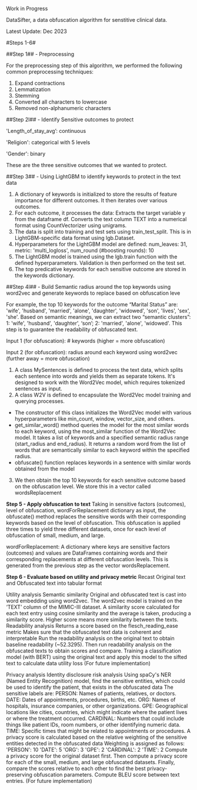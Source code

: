 Work in Progress

DataSifter, a data obfuscation algorithm for senstitive clinical data. 

Latest Update: Dec 2023

#Steps 1-6#


##Step 1## - Preprocessing

For the preprocessing step of this algorithm, we performed the following common preprocessing techniques:

1. Expand contractions
2. Lemmatization
3. Stemming
4. Converted all characters to lowercase
5. Removed non-alphanumeric characters




##Step 2l## - Identify Sensitive outcomes to protect

'Length_of_stay_avg’: continuous

'Religion': categorical with 5 levels

'Gender': binary

These are the three sensitive outcomes that we wanted to protect.



##Step 3## - Using LightGBM to identify keywords to protect in the text data

1. A dictionary of keywords is initialized to store the results of feature importance for different outcomes. It then iterates over various outcomes.
2. For each outcome, it processes the data: Extracts the target variable y from the dataframe df. Converts the text column TEXT into a numerical format using CountVectorizer using unigrams.
3. The data is split into training and test sets using train_test_split. This is in LightGBM-specific data format using lgb.Dataset.
4. Hyperparameters for the LightGBM model are defined: num_leaves: 31, metric: 'multi_logloss', num_round (#boosting rounds): 10
5. The LightGBM model is trained using the lgb.train function with the defined hyperparameters. Validation is then performed on the test set.
6. The top predicative keywords for each sensitive outcome are stored in the keywords dictionary.



##Step 4l## - Build Semantic radius around the top keywords using word2vec and generate keywords to replace based on obfuscation leve

For example, the top 10 keywords for the outcome “Marital Status” are: 'wife', 'husband', 'married', 'alone', 'daughter', 'widowed', 'son', 'lives', 'sex', 'she'. Based on semantic meanings, we can extract two “semantic clusters”: 1: 'wife', 'husband', 'daughter', ‘son’; 2: 'married', 'alone', 'widowed'. This step is to guarantee the readability of obfuscated text.

Input 1 (for obfuscation): # keywords (higher = more obfuscation)

Input 2  (for obfuscation): radius around each keyword using word2vec (further away = more obfuscation) 

1. A class MySentences is defined to process the text data, which splits each sentence into words and yields them as separate tokens. It's designed to work with the Word2Vec model, which requires tokenized sentences as input.
2. A class W2V is defined to encapsulate the Word2Vec model training and querying processes.
- The constructor of this class initializes the Word2Vec model with various hyperparameters like min_count, window, vector_size, and others.
- get_similar_word() method queries the model for the most similar words to each keyword, using the most_similar function of the Word2Vec model. It takes a list of keywords and a specified semantic radius range (start_radius and end_radius). It returns a random word from the list of words that are semantically similar to each keyword within the specified radius.
- obfuscate() function replaces keywords in a sentence with similar words obtained from the model
3. We then obtain the top 10 keywords for each sensitive outcome based on the obfuscation level. We store this in a vector called wordsReplacement


**Step 5 - Apply obfuscation to text**
Taking in sensitive factors (outcomes), level of obfuscation, wordForReplacement dictionary as input, the obfuscate() method replaces the sensitive words with their corresponding keywords based on the level of obfuscation. This obfuscation is applied three times to yield three different datasets, once for each level of obfuscation of small, medium, and large.

wordForReplacement: A dictionary where keys are sensitive factors (outcomes) and values are DataFrames containing words and their corresponding replacements at different obfuscation levels. This is generated from the previous step as the vector wordsReplacement.


**Step 6 - Evaluate based on utility and privacy metric**
Recast Original text and Obfuscated text into tabular format

Utility analysis
Semantic similarity
Original and obfuscated text is cast into word embedding using word2vec. The word2vec model is trained on the ‘TEXT’ column of the MIMIC-III dataset. 
A similarity score calculated for each text entry using cosine similarity and the average is taken, producing a similarity score. Higher score means more similarity between the texts.
Readability analysis
Returns a score based on the flesch_reading_ease metric
Makes sure that the obfuscated text data is coherent and interpretable
Run the readability analysis on the original text to obtain baseline readability (~52.3295). Then run readability analysis on the obfuscated texts to obtain scores and compare.
Training a classification model (with BERT) using the original text and apply this model to the sifted text to calculate data utility loss (For future implementation)

Privacy analysis
Identity disclosure risk analysis
Using spaCy's NER (Named Entity Recognition) model, find the sensitive entities, which could be used to identify the patient, that exists in the obfuscated data
The sensitive labels are: 
PERSON: Names of patients, relatives, or doctors.
DATE: Dates of appointments, procedures, births, etc.
ORG: Names of hospitals, insurance companies, or other organizations.
GPE: Geographical locations like cities, countries, which might indicate where the patient lives or where the treatment occurred.
CARDINAL: Numbers that could include things like patient IDs, room numbers, or other identifying numeric data.
TIME: Specific times that might be related to appointments or procedures.
A privacy score is calculated based on the relative weighting of the sensitive entities detected in the obfuscated data
Weighting is assigned as follows:
'PERSON': 10
'DATE': 5
'ORG': 3
'GPE': 2
'CARDINAL': 2
'TIME': 2
Compute a privacy score for the original dataset first. Then compute a privacy score for each of the small, medium, and large obfuscated datasets. Finally, compare the scores relative to each other to find the best privacy-preserving obfuscation parameters.
Compute BLEU score between text entries. (For future implementation)
